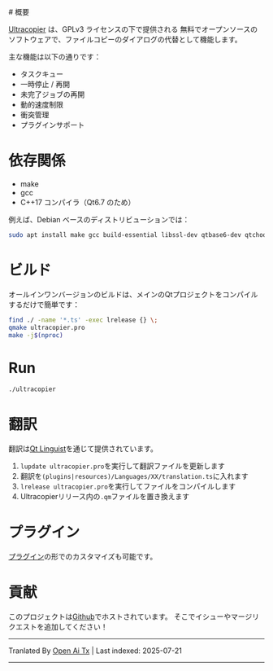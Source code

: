 <translate-content># 概要

[Ultracopier](https://ultracopier.herman-brule.com/) は、GPLv3 ライセンスの下で提供される
無料でオープンソースのソフトウェアで、ファイルコピーのダイアログの代替として機能します。

主な機能は以下の通りです：
- タスクキュー
- 一時停止 / 再開
- 未完了ジョブの再開
- 動的速度制限
- 衝突管理
- プラグインサポート

# 依存関係
- make
- gcc
- C++17 コンパイラ（Qt6.7 のため）

例えば、Debian ベースのディストリビューションでは： 
</translate-content>

```bash
sudo apt install make gcc build-essential libssl-dev qtbase6-dev qtchooser qt6-qmake qtbase6-dev-tools qttools6-dev-tools
```
# ビルド

オールインワンバージョンのビルドは、メインのQtプロジェクトをコンパイルするだけで簡単です：


```bash
find ./ -name '*.ts' -exec lrelease {} \;
qmake ultracopier.pro
make -j$(nproc)
```

# Run

```bash
./ultracopier
```
# 翻訳

翻訳は[Qt Linguist](http://doc.qt.io/qt-6/qtlinguist-index.html)を通じて提供されています。

1. `lupdate ultracopier.pro`を実行して翻訳ファイルを更新します
2. 翻訳を`(plugins|resources)/Languages/XX/translation.ts`に入れます
3. `lrelease ultracopier.pro`を実行してファイルをコンパイルします
4. Ultracopierリリース内の`.qm`ファイルを置き換えます


# プラグイン

[プラグイン](https://raw.githubusercontent.com/alphaonex86/Ultracopier/master/plugins/README.md)の形でのカスタマイズも可能です。


# 貢献
このプロジェクトは[Github](https://github.com/alphaonex86/Ultracopier)でホストされています。
そこでイシューやマージリクエストを追加してください！




---

Tranlated By [Open Ai Tx](https://github.com/OpenAiTx/OpenAiTx) | Last indexed: 2025-07-21

---